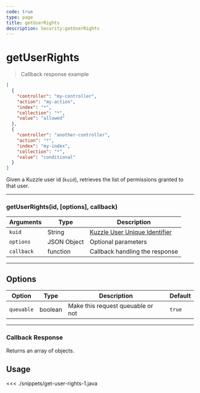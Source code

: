 ```yaml
---
code: true
type: page
title: getUserRights
description: Security:getUserRights
---
```


# getUserRights

> Callback response example

```json
[
  {
    "controller": "my-controller",
    "action": "my-action",
    "index": "*",
    "collection": "*",
    "value": "allowed"
  },
  {
    "controller": "another-controller",
    "action": "*",
    "index": "my-index",
    "collection": "*",
    "value": "conditional"
  }
]
```

Given a Kuzzle user id (`kuid`), retrieves the list of permissions granted to that user.

---

### getUserRights(id, [options], callback)

| Arguments  | Type        | Description                                                                                                       |
| ---------- | ----------- | ----------------------------------------------------------------------------------------------------------------- |
| `kuid`     | String      | [Kuzzle User Unique Identifier](/core/1/guide/guides/essentials/user-authentication/#kuzzle-user-identifier-kuid) |
| `options`  | JSON Object | Optional parameters                                                                                               |
| `callback` | function    | Callback handling the response                                                                                    |

---

## Options

| Option     | Type    | Description                       | Default |
| ---------- | ------- | --------------------------------- | ------- |
| `queuable` | boolean | Make this request queuable or not | `true`  |

---

### Callback Response

Returns an array of objects.

## Usage

<<< ./snippets/get-user-rights-1.java
